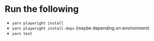 # Run the following

- `yarn playwright install`
- `yarn playwright install-deps` (maybe depending on environment)
- `yarn test`
